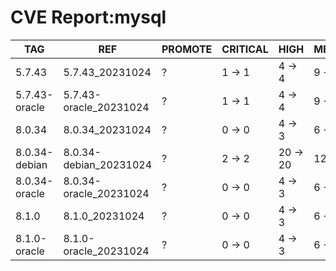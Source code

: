 # CVE Report:mysql
|      TAG      |          REF           | PROMOTE | CRITICAL |   HIGH   |  MEDIUM  |   LOW    | UNKNOWN |
|---------------|------------------------|---------|----------|----------|----------|----------|---------|
| 5.7.43        | 5.7.43_20231024        | ?       | 1 -> 1   | 4 -> 4   | 9 -> 9   | 4 -> 4   | 0 -> 0  |
| 5.7.43-oracle | 5.7.43-oracle_20231024 | ?       | 1 -> 1   | 4 -> 4   | 9 -> 9   | 4 -> 4   | 0 -> 0  |
| 8.0.34        | 8.0.34_20231024        | ?       | 0 -> 0   | 4 -> 3   | 6 -> 6   | 4 -> 4   | 0 -> 0  |
| 8.0.34-debian | 8.0.34-debian_20231024 | ?       | 2 -> 2   | 20 -> 20 | 12 -> 12 | 92 -> 92 | 0 -> 0  |
| 8.0.34-oracle | 8.0.34-oracle_20231024 | ?       | 0 -> 0   | 4 -> 3   | 6 -> 6   | 4 -> 4   | 0 -> 0  |
| 8.1.0         | 8.1.0_20231024         | ?       | 0 -> 0   | 4 -> 3   | 6 -> 6   | 4 -> 4   | 0 -> 0  |
| 8.1.0-oracle  | 8.1.0-oracle_20231024  | ?       | 0 -> 0   | 4 -> 3   | 6 -> 6   | 4 -> 4   | 0 -> 0  |
